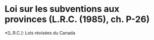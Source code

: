 # Loi sur les subventions aux provinces (L.R.C. (1985), ch. P-26)

  *[L.R.C.]: Lois révisées du Canada

